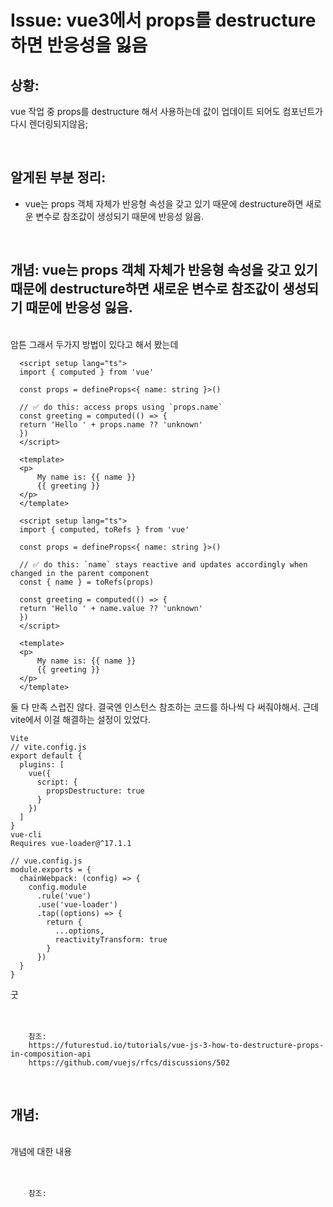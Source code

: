 <!--
author: Dailyscat
purpose: issue arrange
rules:
 (1) 헤더와 문단사이
    <br/>
    <br/>
 (2) 코드가 작성되는 부분은 >로 정리
 (3) 참조는 해당 내용 바로 아래
    <br/>
    <br/>
 (4) 명령어는 bold
 (5) 방안은 ## 안의 과정은 ###
-->

# Issue: vue3에서 props를 destructure 하면 반응성을 잃음

## 상황:

vue 작업 중 props를 destructure 해서 사용하는데 값이 업데이트 되어도 컴포넌트가 다시 렌더링되지않음;

<br/>

## 알게된 부분 정리:

- vue는 props 객체 자체가 반응형 속성을 갖고 있기 때문에 destructure하면 새로운 변수로 참조값이 생성되기 때문에 반응성 잃음.

<br/>

## 개념: vue는 props 객체 자체가 반응형 속성을 갖고 있기 때문에 destructure하면 새로운 변수로 참조값이 생성되기 때문에 반응성 잃음.

<br/>
  암튼 그래서 두가지 방법이 있다고 해서 봤는데

  ```
    <script setup lang="ts">  
    import { computed } from 'vue'

    const props = defineProps<{ name: string }>()

    // ✅ do this: access props using `props.name`
    const greeting = computed(() => {  
    return 'Hello ' + props.name ?? 'unknown'
    })
    </script>

    <template>  
    <p>
        My name is: {{ name }}
        {{ greeting }}
    </p>
    </template>  
  ```

  ```
    <script setup lang="ts">  
    import { computed, toRefs } from 'vue'

    const props = defineProps<{ name: string }>()

    // ✅ do this: `name` stays reactive and updates accordingly when changed in the parent component
    const { name } = toRefs(props)

    const greeting = computed(() => {  
    return 'Hello ' + name.value ?? 'unknown'
    })
    </script>

    <template>  
    <p>
        My name is: {{ name }}
        {{ greeting }}
    </p>
    </template>  
  ```

  둘 다 만족 스럽진 않다. 결국엔 인스턴스 참조하는 코드를 하나씩 다 써줘야해서.
  근데 vite에서 이걸 해결하는 설정이 있었다.

```
Vite
// vite.config.js
export default {
  plugins: [
    vue({
      script: {
        propsDestructure: true
      }
    })
  ]
}
vue-cli
Requires vue-loader@^17.1.1

// vue.config.js
module.exports = {
  chainWebpack: (config) => {
    config.module
      .rule('vue')
      .use('vue-loader')
      .tap((options) => {
        return {
          ...options,
          reactivityTransform: true
        }
      })
  }
}
```

굿
<br/>
<br/>
<br/>

        참조:
        https://futurestud.io/tutorials/vue-js-3-how-to-destructure-props-in-composition-api
        https://github.com/vuejs/rfcs/discussions/502
<br/>

## 개념:

<br/>
  개념에 대한 내용
<br/>
<br/>
<br/>

        참조:

<br/>
